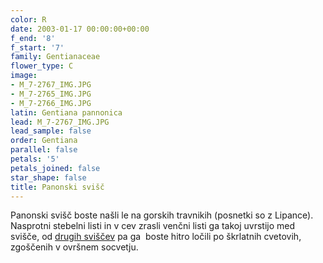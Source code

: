 ```yaml
---
color: R
date: 2003-01-17 00:00:00+00:00
f_end: '8'
f_start: '7'
family: Gentianaceae
flower_type: C
image:
- M_7-2767_IMG.JPG
- M_7-2765_IMG.JPG
- M_7-2766_IMG.JPG
latin: Gentiana pannonica
lead: M_7-2767_IMG.JPG
lead_sample: false
order: Gentiana
parallel: false
petals: '5'
petals_joined: false
star_shape: false
title: Panonski svišč
---
```

Panonski svišč boste našli le na gorskih travnikih (posnetki so z Lipance). Nasprotni stebelni listi in v cev zrasli venčni listi ga takoj uvrstijo med svišče, od [drugih sviščev](../genus/gentiana/) pa ga  boste hitro ločili po škrlatnih cvetovih, zgoščenih v ovršnem socvetju.
